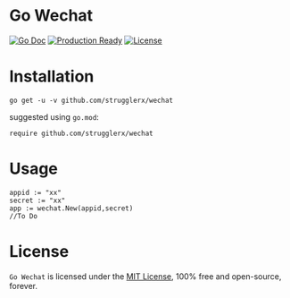 # Go Wechat

[![Go Doc](https://godoc.org/github.com/strugglerx/wechat?status.svg)](https://godoc.org/github.com/strugglerx/wechat)
[![Production Ready](https://img.shields.io/badge/production-ready-blue.svg)](https://github.com/strugglerx/wechat)
[![License](https://img.shields.io/github/license/strugglerx/wechat.svg?style=flat)](https://github.com/strugglerx/wechat)

# Installation
```
go get -u -v github.com/strugglerx/wechat
```
suggested using `go.mod`:
```
require github.com/strugglerx/wechat
```

# Usage
```golang
appid := "xx"
secret := "xx"
app := wechat.New(appid,secret)
//To Do
```

# License

`Go Wechat` is licensed under the [MIT License](LICENSE), 100% free and open-source, forever.